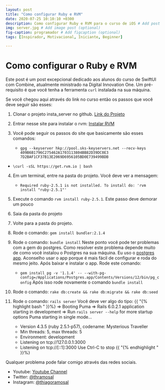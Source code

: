 ```yaml
---
layout: post
title: "Como configurar Ruby e RVM"
date: 2020-07-25 10:10:10 +0300
description: Como configurar Ruby e RVM para o curso de iOS # Add post description (optional)
img: server.jpg # Add image post (optional)
fig-caption: programador # Add figcaption (optional)
tags: [Inspirador, Motivacional, Iniciante, Beginner]

---
```

# Como configurar o Ruby e RVM

Este post é um post excepcional dedicado aos alunos do curso de SwiftUI com Combine, atualmente ministrado na Digital Innovation One.
Um pré-requisito é que você tenha a ferramenta `curl` instalada na sua máquina.

Se você chegou aqui através do link no curso então os passos que você deve seguir são esses:

1. Clonar o projeto insta_server no github. [Link do Projeto](https://github.com/thiagoramos23/insta_server.git)
2. Entrar nesse site para instalar o rvm: [Instalar RVM](https://rvm.io/rvm/install)

3. Você pode seguir os passos do site que basicamente são esses comandos:
	* `gpg --keyserver hkp://pool.sks-keyservers.net --recv-keys 409B6B1796C275462A1703113804BB82D39DC0E3 7D2BAF1CF37B13E2069D6956105BD0E739499BDB`

  * `\curl -sSL https://get.rvm.io | bash`

4. Em um terminal, entre na pasta do projeto. Você deve ver a mensagem:
	* `Required ruby-2.5.1 is not installed. To install do: 'rvm install "ruby-2.5.1"'`

5. Execute o comando `rvm install ruby-2.5.1`. Este passo deve demorar um pouco

6. Saia da pasta do projeto

7. Volte para a pasta do projeto.

8. Rode o comando: `gem install bundler:2.1.4`

9. Rode o comando: `bundle install`
	Neste ponto você pode ter problemas com a gem do postgres.
	Como resolver este problema depende muito de como você instalou o Postgres na sua máquina.
	Eu uso o [postgres app](https://postgresapp.com/downloads.html1). Aconselho usar o app porque é mais fácil de configurar e roda do mesmo jeito.
	Após baixar e instalar o app. Rode este comando:
	 * `gem install pg -v '1.1.4' -- --with-pg-config=/Applications/Postgres.app/Contents/Versions/12/bin/pg_config`
	Após isso rode novamente o comando `bundle install`

10. Rode o comando: `rake db:create && rake db:migrate && rake db:seed`

11. Rode o comando: `rails server`
	Você deve ver algo do tipo:
{{ "{% highlight bash " }}%}
	=> Booting Puma
	=> Rails 6.0.2.1 application starting in development
	=> Run `rails server --help` for more startup options
	Puma starting in single mode...
	* Version 4.3.5 (ruby 2.5.1-p57), codename: Mysterious Traveller
	* Min threads: 5, max threads: 5
	* Environment: development
	* Listening on tcp://127.0.0.1:3000
	* Listening on tcp://[::1]:3000
	Use Ctrl-C to stop
{{ "{% endhighlight " }}%}

Qualquer problema pode falar comigo através das redes sociais.

* Youtube: [Youtube Channel](https://www.youtube.com/thiagoramosal)
* Twitter: [@thramosal](https://twitter.com/thramosal)
* Instagram: [@thiagoramosal](https://instagram.com/thiagoramosal)
